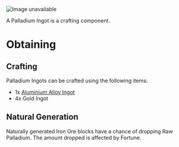 ![Image unavailable](https://i.imgur.com/MSV3Paw.png)

A Palladium Ingot is a crafting component.

# Obtaining

## Crafting

Palladium Ingots can be crafted using the following items:

* 1x [Aluminium Alloy Ingot](Aluminium-Alloy-Ingot)
* 4x Gold Ingot

## Natural Generation

Naturally generated Iron Ore blocks have a chance of dropping Raw Palladium. The amount dropped is affected by Fortune.